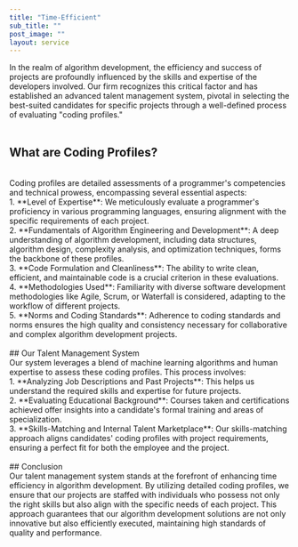 ```yaml
---
title: "Time-Efficient"
sub_title: ""
post_image: ""
layout: service
---
```


In the realm of algorithm development, the efficiency and success of projects are profoundly influenced by the skills and expertise of the developers involved. Our firm recognizes this critical factor and has established an advanced talent management system, pivotal in selecting the best-suited candidates for specific projects through a well-defined process of evaluating "coding profiles."
<br/>
<br/>
## What are Coding Profiles?
<br/>
Coding profiles are detailed assessments of a programmer's competencies and technical prowess, encompassing several essential aspects:
<br/>
1. **Level of Expertise**: We meticulously evaluate a programmer's proficiency in various programming languages, ensuring alignment with the specific requirements of each project.
<br/>
2. **Fundamentals of Algorithm Engineering and Development**: A deep understanding of algorithm development, including data structures, algorithm design, complexity analysis, and optimization techniques, forms the backbone of these profiles.
<br/>
3. **Code Formulation and Cleanliness**: The ability to write clean, efficient, and maintainable code is a crucial criterion in these evaluations.
<br/>
4. **Methodologies Used**: Familiarity with diverse software development methodologies like Agile, Scrum, or Waterfall is considered, adapting to the workflow of different projects.
<br/>
5. **Norms and Coding Standards**: Adherence to coding standards and norms ensures the high quality and consistency necessary for collaborative and complex algorithm development projects.
<br/>
<br/>
## Our Talent Management System
<br/>
Our system leverages a blend of machine learning algorithms and human expertise to assess these coding profiles. This process involves:
<br/>
1. **Analyzing Job Descriptions and Past Projects**: This helps us understand the required skills and expertise for future projects.
<br/>
2. **Evaluating Educational Background**: Courses taken and certifications achieved offer insights into a candidate's formal training and areas of specialization.
<br/>
3. **Skills-Matching and Internal Talent Marketplace**: Our skills-matching approach aligns candidates' coding profiles with project requirements, ensuring a perfect fit for both the employee and the project.
<br/>
<br/>
## Conclusion
<br/>
Our talent management system stands at the forefront of enhancing time efficiency in algorithm development. By utilizing detailed coding profiles, we ensure that our projects are staffed with individuals who possess not only the right skills but also align with the specific needs of each project. This approach guarantees that our algorithm development solutions are not only innovative but also efficiently executed, maintaining high standards of quality and performance.
